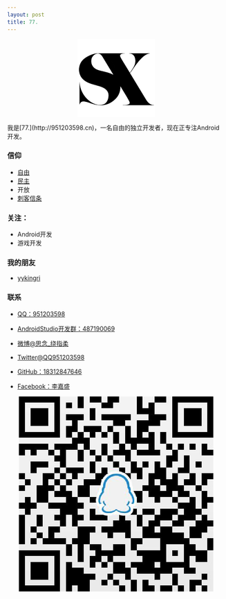 ```yaml
---
layout: post
title: 77.
---
```


<center>
    <p><img src="/assets/images/SX.png" align="center"></p>
</center>
我是[77.](http://951203598.cn)，一名自由的独立开发者，现在正专注Android开发。

### 信仰

* [自由](https://www.google.com "www.google.com")
* [民主](https://zh.wikipedia.org/wiki/%E6%B0%91%E4%B8%BB "维基百科：民主")
* 开放
* [刺客信条](https://zh.wikipedia.org/wiki/%E5%88%BA%E5%AE%A2%E6%95%99%E6%A2%9D%E7%B3%BB%E5%88%97 "唯一")

### 关注：

* Android开发
* 游戏开发

### 我的朋友

* [yykingri](https://github.com/yykingri)  

### 联系

* [QQ：951203598](http://wpa.qq.com/msgrd?v=3&uin=951203598&site=qq&menu=yes "欢迎加QQ:951203598")  

* [AndroidStudio开发群：487190069](http://jq.qq.com/?_wv=1027&k=iMMrEz "Android Studio开发群")  

* [微博@思念_绕指柔](http://weibo.com/u/3750275877)  

* [Twitter@QQ951203598](https://twitter.com/QQ951203598)  

* [GitHub：18312847646](https://github.com/18312847646)  

* [Facebook：李嘉盛](https://www.facebook.com/QQ951203598)  

<center>
    <p><img src="/assets/images/QQ.png" align="center"></p>
</center>
